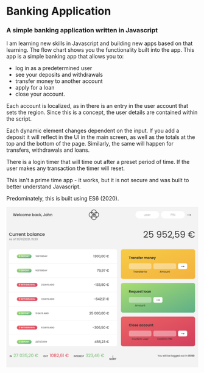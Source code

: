# Banking Application
### A simple banking application written in Javascript

I am learning new skills in Javascript and building new apps based on that learning. The flow chart shows you the functionality built into the app. This app is a simple banking app that allows you to:

- log in as a predetermined user 
- see your deposits and withdrawals
- transfer money to another account
- apply for a loan
- close your account.

Each account is localized, as in there is an entry in the user account that sets the region. Since this is a concept, the user details are contained within the script.

Each dynamic element changes dependent on the input. If you add a deposit it will reflect in the UI in the main screen, as well as the totals at the top and the bottom of the page. Similarly, the same will happen for transfers, withdrawals and loans.

There is a login timer that will time out after a preset period of time. If the user makes any transaction the timer will reset.

This isn't a prime time app - it works, but it is not secure and was built to better understand Javascript.

Predominately, this is built using ES6 (2020).

![bank app](bank_app.png)
